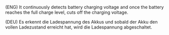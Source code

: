 (ENG)   It continuously detects battery charging voltage and once the battery reaches the full charge level, cuts off the charging voltage.

(DEU)   Es erkennt die Ladespannung des Akkus und sobald der Akku den vollen Ladezustand erreicht hat, wird die Ladespannung abgeschaltet.




